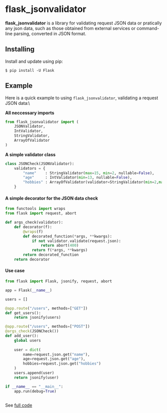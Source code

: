 # flask_jsonvalidator

**flask_jsonvalidator** is a library for validating request JSON data or pratically any json data, such as those obtained from external services or command-line parsing, converted in JSON format.

## Installing
Install and update using pip:

```shell
$ pip install -U Flask
```

## Example

Here is a quick example to using `flask_jsonvalidator`, validating a request JSON data:\

**All neccessary imports**
```python
from flask_jsonvalidator import (
    JSONValidator,
    IntValidator,
    StringValidator,
    ArrayOfValidator
)
```

**A simple validator class**

```python
class JSONCheck(JSONValidator):
    validators = {
        "name"    : StringValidator(max=15, min=2, nullable=False),
        "age"     : IntValidator(min=13, nullable=False),
        "hobbies" : ArrayOfValidator(validator=StringValidator(min=2,max=15, nullable=False))
    }
```

#### A simple decorator for the JSON data check 

```python
from functools import wraps
from flask import request, abort

def args_check(validator):
    def decorator(f):
        @wraps(f)
        def decorated_function(*args, **kwargs):
            if not validator.validate(request.json):
                return abort(400)
            return f(*args, **kwargs)
        return decorated_function
    return decorator
```

#### Use case

```python
from flask import Flask, jsonify, request, abort

app = Flask(__name__)

users = []

@app.route("/users", methods=["GET"])
def get_users():
    return jsonify(users)

@app.route("/users", methods=["POST"])
@args_check(JSONCheck())
def add_user():
    global users
    
    user = dict(
        name=request.json.get("name"),
        age=request.json.get("age"),
        hobbies=request.json.get("hobbies")
    )
    users.append(user)
    return jsonify(user)

if __name__ == "__main__":
    app.run(debug=True)
    
```

See [full code](https://github.com/keosariel/flask_jsonvalidator/blob/master/app.py)
